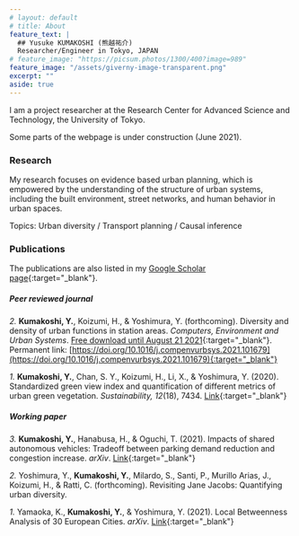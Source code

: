 ```yaml
---
# layout: default
# title: About
feature_text: |
  ## Yusuke KUMAKOSHI (熊越祐介)
  Researcher/Engineer in Tokyo, JAPAN
# feature_image: "https://picsum.photos/1300/400?image=989"
feature_image: "/assets/giverny-image-transparent.png"
excerpt: ""
aside: true
---
```


I am a project researcher at the Research Center for Advanced Science and Technology, the University of Tokyo.

Some parts of the webpage is under construction (June 2021).

### Research

My research focuses on evidence based urban planning, which is empowered by the understanding of the structure of urban systems, including the built environment, street networks, and human behavior in urban spaces.

Topics: Urban diversity / Transport planning / Causal inference

### Publications
The publications are also listed in my [Google Scholar page](https://scholar.google.com/citations?user=-3U01zsAAAAJ){:target="_blank"}.

##### Peer reviewed journal
_2._ **Kumakoshi, Y.**, Koizumi, H., & Yoshimura, Y. (forthcoming). Diversity and density of urban functions in station areas. _Computers, Environment and Urban Systems_. [Free download until August 21 2021](https://authors.elsevier.com/a/1dL1WjFQgr6MZ){:target="_blank"}.
Permanent link: [https://doi.org/10.1016/j.compenvurbsys.2021.101679](https://doi.org/10.1016/j.compenvurbsys.2021.101679){:target="_blank"}

_1._ **Kumakoshi, Y.**, Chan, S. Y., Koizumi, H., Li, X., & Yoshimura, Y. (2020). Standardized green view index and quantification of different metrics of urban green vegetation. _Sustainability, 12_(18), 7434. [Link](https://www.mdpi.com/2071-1050/12/18/7434){:target="_blank"}

##### Working paper
_3._ **Kumakoshi, Y.**, Hanabusa, H., & Oguchi, T. (2021). Impacts of shared autonomous vehicles: Tradeoff between parking demand reduction and congestion increase. _arXiv_. [Link](http://arxiv.org/abs/2104.15019){:target="_blank"}

_2._ Yoshimura, Y., **Kumakoshi, Y.**, Milardo, S., Santi, P., Murillo Arias, J., Koizumi, H., & Ratti, C. (forthcoming). Revisiting Jane Jacobs: Quantifying urban diversity.

_1._ Yamaoka, K., **Kumakoshi, Y.**, & Yoshimura, Y. (2021). Local Betweenness Analysis of 30 European Cities. _arXiv_. [Link](https://arxiv.org/abs/2103.11437){:target="_blank"}

<!-- [{% include icon.html id="googlescholar" title="googlescholar" color="#4285F4" %}](https://scholar.google.com/citations?user=-3U01zsAAAAJ)
[{% include icon.html id="github" title="github" color="#211F1F" %}](https://github.com/yusukekumakoshi)
[{% include icon.html id="linkedin" title="linkedin" color="#0366d6" %}](https://www.linkedin.com/in/yusuke-kumakoshi-1a0b6166/) -->

<!-- {% include button.html text=" " icon="linkedin" link="https://www.linkedin.com/in/yusuke-kumakoshi-1a0b6166/?originalSubdomain=fr" color="#0366d6" %} {% include button.html text="Google Scholar" icon="google" link="https://scholar.google.com/citations?user=-3U01zsAAAAJ&hl=en" color="#4285F4" %} -->
<!-- {% include button.html text="Buy me a coffee ☕️" link="https://buymeacoffee.com/daviddarnes#support" color="#f68140" %} {% include button.html text="Tweet it" icon="twitter" link="https://twitter.com/intent/tweet/?url=https://alembic.darn.es&text=Alembic%20-%20A%20Jekyll%20boilerplate%20theme&via=DavidDarnes" color="#0d94e7" %} {% include button.html text="Install Alembic ⚗️" link="https://github.com/daviddarnes/alembic#installation" %} -->

